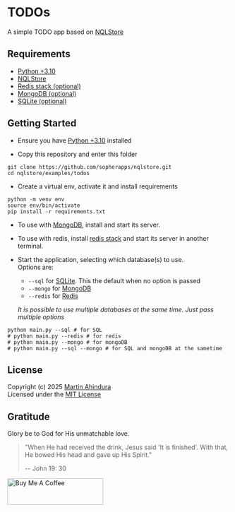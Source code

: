 # TODOs

A simple TODO app based on [NQLStore](https://github.com/sopherapps/nqlstore)

## Requirements

- [Python +3.10](https://python.org)
- [NQLStore](https://github.com/sopherapps/nqlstore)
- [Redis stack (optional)](https://redis.io/docs/latest/operate/oss_and_stack/install/install-stack/)
- [MongoDB (optional)](https://www.mongodb.com/products/self-managed/community-edition)
- [SQLite (optional)](https://www.sqlite.org/)

## Getting Started

- Ensure you have [Python +3.10](https://python.org) installed

- Copy this repository and enter this folder

```shell
git clone https://github.com/sopherapps/nqlstore.git
cd nqlstore/examples/todos
```

- Create a virtual env, activate it and install requirements

```shell
python -m venv env 
source env/bin/activate
pip install -r requirements.txt
```

- To use with [MongoDB](https://www.mongodb.com/try/download/community), install and start its server.
- To use with redis, install [redis stack](https://redis.io/docs/latest/operate/oss_and_stack/install/install-stack/) 
  and start its server in another terminal.

- Start the application, selecting which database(s) to use.  
  Options are:
  - `--sql` for [SQLite](https://www.sqlite.org/). This the default when no option is passed
  - `--mongo` for [MongoDB](https://www.mongodb.com/products/self-managed/community-edition)
  - `--redis` for [Redis](https://redis.io/docs/latest/operate/oss_and_stack/install/install-stack/)  
  
  _It is possible to use multiple databases at the same time. Just pass multiple options_

```shell
python main.py --sql # for SQL
# python main.py --redis # for redis
# python main.py --mongo # for mongoDB
# python main.py --sql --mongo # for SQL and mongoDB at the sametime
```

## License

Copyright (c) 2025 [Martin Ahindura](https://github.com/Tinitto)   
Licensed under the [MIT License](./LICENSE)

## Gratitude

Glory be to God for His unmatchable love.

> "When He had received the drink, Jesus said 'It is finished'.
> With that, He bowed His head and gave up His Spirit."
>
> -- John 19: 30

<a href="https://www.buymeacoffee.com/martinahinJ" target="_blank"><img src="https://cdn.buymeacoffee.com/buttons/v2/default-yellow.png" alt="Buy Me A Coffee" style="height: 60px !important;width: 217px !important;" ></a>